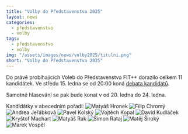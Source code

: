 ```yaml
---
title: "Volby do Představenstva 2025"
layout: news
categories:
  - představenstvo
  - volby
tags:
  - představenstvo
  - volby
img: "/assets/images/news/volby2025/titulni.png"
short: "Volby do Představenstva 2025"
---
```


Do právě probíhajících Voleb do Představenstva FIT++ dorazilo celkem 11 kandidátek.
Ve středu 15. ledna se od 20:00 koná [debata kandidátů](/events/2025/volebni-debata/).

Samotné hlasování se pak bude konat v od 20. ledna do 24. ledna.

Kandidátky v abecedním pořadí:
![Matyáš Hronek](/assets/images/news/volby2025/Kandidatka_MATYASHRONEK.png)
![Filip Chromý](/assets/images/news/volby2025/chromy.png)
![Andrea Jeřábková](/assets/images/news/volby2025/Anzu_kandidatka.png)
![Pavel Kolský](/assets/images/news/volby2025/Kandidatka_Kolsky.png)
![Vojtěch Kopal](/assets/images/news/volby2025/vojtech-kopal-fitpp.png)
![David Kudláček](/assets/images/news/volby2025/kandidatka_kudlacek-1.png)
![Kryštof Machart](/assets/images/news/volby2025/Kandidatka_KRYSTOFMACHART-1.png)
![Matyáš Rak](/assets/images/news/volby2025/kandidatka3-rakmaty1-1.png)
![Šimon Rataj](/assets/images/news/volby2025/Kandidatka_SIMONRATAJ-1.webp)
![Matěj Široký](/assets/images/news/volby2025/Kandidatka_MATEJSIROKY-1.png)
![Marek Vospěl](/assets/images/news/volby2025/fitpp-kandidatura.png)
